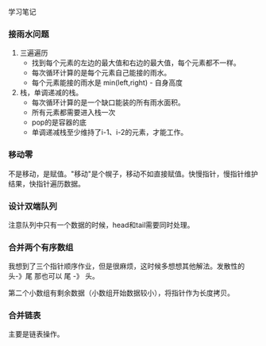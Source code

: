 学习笔记

### 接雨水问题
 
 1. 三遍遍历
    - 找到每个元素的左边的最大值和右边的最大值，每个元素都不一样。
    - 每次循环计算的是每个元素自己能接的雨水。
    - 每个元素能接的雨水是 min(left,right) - 自身高度
 2. 栈，单调递减的栈。
    - 每次循环计算的是一个缺口能装的所有雨水面积。
    - 所有元素都需要进入栈一次
    - pop的是容器的底
    - 单调递减栈至少维持了i-1、i-2的元素，才能工作。
    
### 移动零
  
  不是移动，是赋值。"移动"是个幌子，移动不如直接赋值。快慢指针，慢指针维护结果，快指针遍历数据。    
 
### 设计双端队列

 注意队列中只有一个数据的时候，head和tail需要同时处理。
 
### 合并两个有序数组

 我想到了三个指针顺序作业，但是很麻烦，这时候多想想其他解法。发散性的 头-》尾 那也可以 尾 -》 头。
 
 第二个小数组有剩余数据（小数组开始数据较小），将指针作为长度拷贝。
 
### 合并链表

主要是链表操作。